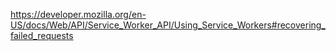 https://developer.mozilla.org/en-US/docs/Web/API/Service_Worker_API/Using_Service_Workers#recovering_failed_requests

